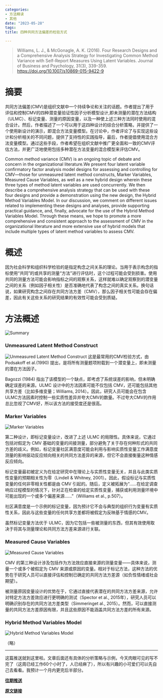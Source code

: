 ```yaml
---
categories:
- 方法精读
- 其他
date: "2023-05-28"
tags:
title: 四种共同方法偏差的检验方式

---
```


> Williams, L. J., & McGonagle, A. K. (2016). Four Research Designs and a Comprehensive Analysis Strategy for Investigating Common Method Variance with Self-Report Measures Using Latent Variables. Journal of Business and Psychology, 31(3), 339-359. https://doi.org/10.1007/s10869-015-9422-9 

<!--more-->

# 摘要

共同方法偏差(CMV)是组织文献中一个持续争论和关注的话题。作者提出了用于评估和控制CMV的四种潜变量验证性因子分析模型设计,即未测量的潜在方法结构（ULMC）、标记变量、测量的原因变量，以及一种使上述三种方法同时使用的混合设计。然后，作者描述了一个可以用于这四种设计的综合分析策略，并提供了一个使用新设计的演示，即混合方法变量模型。在讨论中，作者评论了与实现这些设计和分析相关的不同问题，提供了支持性的实践指导，最后，作者提倡使用混合方法变量模型。通过这些手段，作者希望在组织文献中推广更全面和一致的CMV评估方法，并更广泛地使用包括多种潜在方法变量的混合模型来评估CMV。

Common method variance (CMV) is an ongoing topic of debate and concern in the organizational literature.We present four latent variable confirmatory factor analysis model designs for assessing and controlling for CMV—those for unmeasured latent method constructs, Marker Variables, Measured Cause Variables, as well as a new hybrid design wherein these three types of method latent variables are used concurrently. We then describe a comprehensive analysis strategy that can be used with these four designs and provide a demonstration using the new design, the Hybrid Method Variables Model. In our discussion, we comment on different issues related to implementing these designs and analyses, provide supporting practical guidance, and, finally, advocate for the use of the Hybrid Method Variables Model. Through these means, we hope to promote a more comprehensive and consistent approach to the assessment of CMV in the organizational literature and more extensive use of hybrid models that include multiple types of latent method variables to assess CMV.

# 概述

因为社会科学和组织科学检验的是指定构念之间关系的理论。当用于表示构念的指标使用“共同”的或共享的测量“方法”进行评估时，这个过程可能会受到损害。使用共同的测量方法可能会影响指标之间的观察关系，这样就难以确定观察到的潜变量之间的关系（例如因子相关性）是否准确地代表了构念之间的真实关系。换句话说，如果研究构念之间存在共同方法方差（CMV），那么因子相关性可能会存在偏差，因此有关这些关系的研究结果的有效性可能会受到质疑。

# 方法概述

![Summary](https://tie-1315290370.cos.ap-beijing.myqcloud.com/Paper/294b5653-6b95-46ba-9f00-7b9c255dad41.png)

### Unmeasured Latent Method Construct

![Unmeasured Latent Method Construct](https://tie-1315290370.cos.ap-beijing.myqcloud.com/Paper/5a1db528-0894-4436-9793-c130fc8a6742.png)
这是最常用的CMV检验方式，由Podsakoff et al.(1990) 提出，是将所有测量题项附载到一个潜变量上，即未测量的潜在方法因子。

Bagozzi (1984) 指出了该模型的一个缺点，即考虑了系统误差的影响，但未明确确定误差的来源。ULMC 设计中的方法因素可能不仅包括 CMV，还可能包括其他共享方差（比如多维变量；Williams, 2014）。因此，研究人员可能会在包含ULMC方法因素时控制一些实质性差异并夸大CMV的数量。不过夸大CMV的作用总比忽视了CMV好，所以该方法的接受度还是很高。

### Marker Variables

![Marker Variables](https://tie-1315290370.cos.ap-beijing.myqcloud.com/Paper/87b93e25-4b6e-42ff-89b0-07c543af5247.png)

第二种设计，即标记变量设计，改进了上述 ULMC 的局限性。具体来说，它通过包括对假定为 CMV 基础的变量的间接测量，部分避免了关于存在何种形式的共同方差的歧义。例如，标记变量社区满意度可能会利用与影响实质性变量工作满意度测量的影响驱动反应倾向相关的共同方法差异的来源，但它不会直接衡量这种情感反应倾向。 

标记变量最初被定义为在给定研究中在理论上与实质性变量无关，并且与此类实质性变量的预期相关性为零（Lindell & Whitney, 2001）。因此，假设标记与实质性变量的任何非零相关性都是由 CMV 引起的。随后，定义被拓展为“……在给定调查响应过程模型的情况下，针对正在检查的给定实质性变量，捕获或利用测量环境中可能出现的一个或多个偏差来源……”（Williams et al., p.507）。

社区满意度是一个示例的标记变量，因为预计它不会与典型的组织行为变量有实质性关系，因此与这些变量的任何共享方差都将被假定为反映基于情感的CMV。

虽然标记变量方法优于 ULMC，因为它包括一些被测量的东西，但其有效使用取决于将其与测量理论和共同方法方差来源进行关联。

### Measured Cause Variables

![Measured Cause Variables](https://tie-1315290370.cos.ap-beijing.myqcloud.com/Paper/87b93e25-4b6e-42ff-89b0-07c543af5247.png)

CMV 的第三种设计涉及包括作为方法效应直接来源的测量变量——具体来说，测量一个或多个被假定为 CMV 来源或原因的变量。相对于标记方法，这种方法的优势在于研究人员可以直接评估和控制已确定的共同方法方差源（如负性情绪或社会期望）。

被测量原因变量设计的优势在于，它通过直接代表潜在的共同方法方差来源，允许对特定方法方差效应进行更明确的测试（Spector et al., 2015年），研究人员可以明确识别存在的共同方法方差类型（Simmeringet al., 2015）。然而，可以直接测量的共同方法方差原因有限，并且这些原因不能涵盖共同方法方差的所有来源。


### Hybrid Method Variables Model

![Hybrid Method Variables Model](https://tie-1315290370.cos.ap-beijing.myqcloud.com/Paper/8662a2b8-7256-461f-bcd8-cac89b78e186.png)

（略）

---
这篇推送就到这里啦。文章后面还有具体的分析策略与示例，今天肉眼可见的写不完了（这周已经工作60个小时了，人已经麻了），所以有兴趣的小可爱们可以先自己去看看。我预计一个月内更完后半部分。

[**往期推送**](https://mp.weixin.qq.com/s?__biz=MzIwMDk1OTM2OQ==&mid=2247488061&idx=1&sn=263c0515643b654b4e48872ec32c1fff&chksm=96f466dba183efcd3c375c7ed27271fa935ddcbdb7f25974c3b3c60ad8da454c6e6839603f97&token=1747323943&lang=zh_CN#rd)

[**原文链接**](https://mp.weixin.qq.com/s?__biz=MzIwMDk1OTM2OQ==&mid=2247488177&idx=1&sn=d705b7d8ffd469c6f6b3f9ca7acc6387&chksm=96f46657a183ef419f935227e050df428904182cc2dd0165d0d6da1af30d8d163ea4c7d8adbf&token=757809940&lang=zh_CN#rd)
